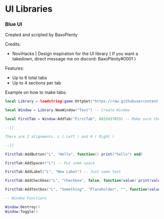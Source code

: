 # UI Libraries

### Blue UI

Created and scripted by BaxoPlenty

Credits:

- NoviHacks | Design inspiration for the UI library ( If you want a takedown, direct message me on discord: BaxoPlenty#0001 )

Features:

- Up to 6 total tabs
- Up to 4 sections per tab

Example on how to make tabs:

```lua
local Library = loadstring(game:HttpGet("https://raw.githubusercontent.com/BaxoPlenty/robloxstuff/Development/UILibraries/Blue-UI.lua"))() -- Initialize Library

local Window = Library.NewWindow("Test") -- Create Window

local FirstTab = Window:AddTab("FirstTab", 6832437855) -- Make sure the Icons are white

--[[

There are 2 alignments. L ( Left ) and R ( Right )

--]]

FirstTab:AddButton("L", "Hello", function() print("hello") end)

FirstTab:AddSpacer("L") -- Put some space

FirstTab:AddLabel("L", "New Label") -- Just some text

FirstTab:AddCheckbox("L", "Checkbox", false, function(value) print(value) end) -- false = Default Value

FirstTab:AddTextbox("L", "Something", "Placeholder", "", function(value) print(value) end) -- "" = Default Value

-- Window Functions

Window:Destroy()
Window:Toggle()
```
